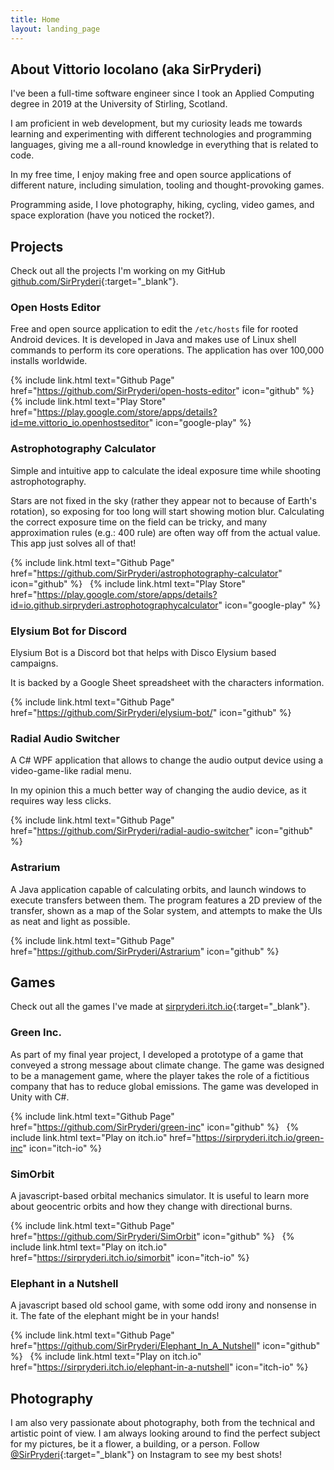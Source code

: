 ```yaml
---
title: Home
layout: landing_page
---
```


## About Vittorio Iocolano (aka SirPryderi)

I've been a full-time software engineer since I took an Applied
Computing degree in 2019 at the University of Stirling, Scotland.

I am proficient in web development, but my curiosity leads me towards learning
and experimenting with different technologies and programming languages,
giving me a all-round knowledge in everything that is related to code.

In my free time, I enjoy making free and open source applications of different
nature, including simulation, tooling and thought-provoking games.

Programming aside, I love photography, hiking, cycling, video games, and space
exploration <span class="hide-sm">(have you noticed the rocket?)</span>.

## Projects

Check out all the projects I'm working on my GitHub [github.com/SirPryderi](https://github.com/SirPryderi/){:target="\_blank"}.

### Open Hosts Editor

Free and open source application to edit the `/etc/hosts` file
for rooted Android devices. It is developed in Java and makes use of Linux
shell commands to perform its core operations. The application has over
100,000 installs worldwide.

{% include link.html text="Github Page" href="https://github.com/SirPryderi/open-hosts-editor" icon="github" %}
&nbsp;
{% include link.html text="Play Store" href="https://play.google.com/store/apps/details?id=me.vittorio_io.openhostseditor" icon="google-play" %}

### Astrophotography Calculator

Simple and intuitive app to calculate the ideal exposure time while shooting astrophotography.

Stars are not fixed in the sky (rather they appear not to because of Earth's rotation), so exposing for too long will start showing motion blur. Calculating the correct exposure time on the field can be tricky, and many approximation rules (e.g.: 400 rule) are often way off from the actual value. This app just solves all of that!

{% include link.html text="Github Page" href="https://github.com/SirPryderi/astrophotography-calculator" icon="github" %}
&nbsp;
{% include link.html text="Play Store" href="https://play.google.com/store/apps/details?id=io.github.sirpryderi.astrophotographycalculator" icon="google-play" %}

### Elysium Bot for Discord
Elysium Bot is a Discord bot that helps with Disco Elysium based campaigns.

It is backed by a Google Sheet spreadsheet with the characters information.

{% include link.html text="Github Page" href="https://github.com/SirPryderi/elysium-bot/" icon="github" %}

### Radial Audio Switcher

A C# WPF application that allows to change the audio output device using a video-game-like radial menu.

In my opinion this a much better way of changing the audio device, as it requires way less clicks.

{% include link.html text="Github Page" href="https://github.com/SirPryderi/radial-audio-switcher" icon="github" %}

### Astrarium

A Java application capable of calculating orbits, and launch windows to
execute transfers between them. The program features a 2D preview of the
transfer, shown as a map of the Solar system, and attempts to make the UIs
as neat and light as possible.

{% include link.html text="Github Page" href="https://github.com/SirPryderi/Astrarium" icon="github" %}

## Games

Check out all the games I've made at [sirpryderi.itch.io](https://sirpryderi.itch.io/){:target="\_blank"}.

### Green Inc.

As part of my final year project, I developed a prototype of a game that
conveyed a strong message about climate change. The game was designed to
be a management game, where the player takes the role of a fictitious
company that has to reduce global emissions. The game was developed in
Unity with C#.

{% include link.html text="Github Page" href="https://github.com/SirPryderi/green-inc" icon="github" %}
&nbsp;
{% include link.html text="Play on itch.io" href="https://sirpryderi.itch.io/green-inc" icon="itch-io" %}

### SimOrbit

A javascript-based orbital mechanics simulator. It is useful to learn more
about geocentric orbits and how they change with directional burns.

{% include link.html text="Github Page" href="https://github.com/SirPryderi/SimOrbit" icon="github" %}
&nbsp;
{% include link.html text="Play on itch.io" href="https://sirpryderi.itch.io/simorbit" icon="itch-io" %}

### Elephant in a Nutshell

A javascript based old school game, with some odd irony and nonsense in
it. The fate of the elephant might be in your hands!

{% include link.html text="Github Page" href="https://github.com/SirPryderi/Elephant_In_A_Nutshell" icon="github" %}
&nbsp;
{% include link.html text="Play on itch.io" href="https://sirpryderi.itch.io/elephant-in-a-nutshell" icon="itch-io" %}

## Photography

I am also very passionate about photography, both from the technical and
artistic point of view. I am always looking around to find the perfect subject
for my pictures, be it a flower, a building, or a person. Follow
[@SirPryderi](https://www.instagram.com/sirpryderi/){:target="\_blank"}
on Instagram to see my best shots!

<div class="clearfix" id="instagram-feed"></div>
